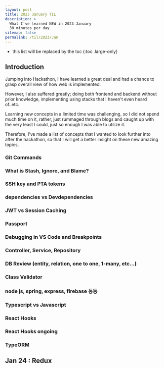 ```yaml
---
layout: post
title: 2023 January TIL
description: >
  What I've learned NEW in 2023 January 
  30 minutes per day
sitemap: false
permalink: /til/2023/Jan
---
```


* this list will be replaced by the toc
{:toc .large-only}

## Introduction 

Jumping into Hackathon, I have learned a great deal and had a chance to grasp overall view of how web is implemented.

However, I also suffered greatly; doing both frontend and backend without prior knowledge, implementing using stacks that I haven't even heard of..etc. 

Learning new concepts in a limited time was challenging, so I did not spend much time on it, rather, just rummaged through blogs and caught up with the very least I could, just so enough I was able to utilize it.

Therefore, I've made a list of concepts that I wanted to look further into after the hackathon, so that I will get a better insight on these new amazing topics.


### Git Commands

### What is Stash, Ignore, and Blame?

### SSH key and PTA tokens 

### dependencies vs Devdependencies

### JWT vs Session Caching 

### Passport

### Debugging in VS Code and Breakpoints

### Controller, Service, Repository 

### DB Review (entity, relation, one to one, 1-many, etc...)

### Class Validator

### node js, spring, express, firebase 등등

### Typescript vs Javascript 

### React Hooks

### React Hooks ongoing

### TypeORM

## Jan 24 : Redux 